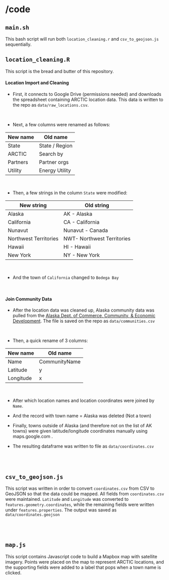 # /code

## `main.sh`
This bash script will run both `location_cleaning.r` and `csv_to_geojson.js` sequentially.

## `location_cleaning.R`
This script is the bread and butter of this repository. 

#### Location Import and Cleaning
* First, it connects to Google Drive (permissions needed) and downloads the spreadsheet containing ARCTIC location data. This data is written to the repo as `data/raw_locations.csv`. 

<br>

* Next, a few columns were renamed as follows:

New name | Old name 
|--------|----------
State    | State / Region 
ARCTIC   | Search by 
Partners | Partner orgs
Utility  | Energy Utility

<br>

* Then, a few strings in the column `State` were modified:

New string      | Old string
|---------------|-----------
Alaska          | AK - Alaska
California      | CA - California
Nunavut         | Nunavut - Canada
Northwest Territories | NWT- Northwest Territories
Hawaii          | HI - Hawaii
New York        | NY - New York

<br>

* And the town of `California` changed to `Bodega Bay`

<br>

#### Join Community Data

* After the location data was cleaned up, Alaska community data was pulled from the [Alaska Dept. of Commerce, Community, & Economic Development](https://gis.data.alaska.gov/datasets/DCCED::communities-incorporated-and-unincorporated-cities-boroughs-cdps-localities/about). The file is saved on the repo as `data/communities.csv` 

<br>

* Then, a quick rename of 3 columns:

New name | Old name
|--------|---------|
Name     | CommunityName
Latitude | y
Longitude| x

<br>

* After which location names and location coordinates were joined by `Name`. 

* And the record with town name = Alaska was deleted (Not a town)

* Finally, towns outside of Alaska (and therefore not on the list of AK towns) were given latitude/longitude coordinates manually using maps.google.com .

* The resulting dataframe was written to file as `data/coordinates.csv`

<br>
<br>

## `csv_to_geojson.js`
This script was written in order to convert `coordinates.csv` from CSV to GeoJSON so that the data could be mapped. All fields from `coordinates.csv` were maintained. `Latitude` and `Longitude` was converted to `features.geometry.coordinates`, while the remaining fields were written under `features.properties`. The output was saved as `data/coordinates.geojson`

<br>
<br>

## `map.js`
This script contains Javascript code to build a Mapbox map with satellite imagery. Points were placed on the map to represent ARCTIC locations, and the supporting fields were added to a label that pops when a town name is clicked. 